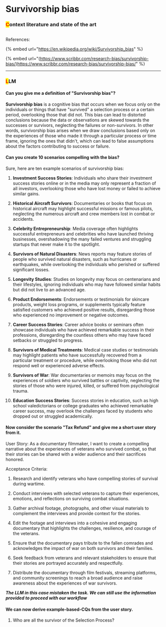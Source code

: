 # Survivorship bias

### <mark style="color:red;">C</mark>ontext literature and state of the art
<figure><img src="Danielebias-Survivorship-Bias.drawio.png" alt=""><figcaption></figcaption></figure>

References:

{% embed url="https://en.wikipedia.org/wiki/Survivorship_bias" %}

{% embed url="(https://www.scribbr.com/research-bias/survivorship-bias/)https://www.scribbr.com/research-bias/survivorship-bias/" %}

***
### <mark style="color:red;">L</mark>LM

#### Can you give me a definition of "Survivorship bias"?

**Survivorship bias** is a cognitive bias that occurs when we focus only on the individuals or things that have "survived" a selection process or a certain period, overlooking those that did not. This bias can lead to distorted conclusions because the data or observations are skewed towards the successes or survivors, neglecting the failures or non-survivors. In other words, survivorship bias arises when we draw conclusions based only on the experiences of those who made it through a particular process or time frame, ignoring the ones that didn't, which can lead to false assumptions about the factors contributing to success or failure. 

#### Can you create 10 scenarios compelling with the bias?

Sure, here are ten example scenarios of survivorship bias: 

1. **Investment Success Stories**: Individuals who share their investment success stories online or in the media may only represent a fraction of all investors, overlooking those who have lost money or failed to achieve similar gains. 

2. **Historical Aircraft Survivors**: Documentaries or books that focus on historical aircraft may highlight successful missions or famous pilots, neglecting the numerous aircraft and crew members lost in combat or accidents. 

3. **Celebrity Entrepreneurship**: Media coverage often highlights successful entrepreneurs and celebrities who have launched thriving businesses, overshadowing the many failed ventures and struggling startups that never make it to the spotlight. 

4. **Survivors of Natural Disasters**: News reports may feature stories of people who survived natural disasters, such as hurricanes or earthquakes, while overlooking the individuals who perished or suffered significant losses.  

5. **Longevity Studies**: Studies on longevity may focus on centenarians and their lifestyles, ignoring individuals who may have followed similar habits but did not live to an advanced age.  

6. **Product Endorsements**: Endorsements or testimonials for skincare products, weight loss programs, or supplements typically feature satisfied customers who achieved positive results, disregarding those who experienced no improvement or negative outcomes.  

7. **Career Success Stories**: Career advice books or seminars often showcase individuals who have achieved remarkable success in their professions, disregarding the countless others who may have faced setbacks or struggled to progress. 

8. **Survivors of Medical Treatments**: Medical case studies or testimonials may highlight patients who have successfully recovered from a particular treatment or procedure, while overlooking those who did not respond well or experienced adverse effects. 

9. **Survivors of War**: War documentaries or memoirs may focus on the experiences of soldiers who survived battles or captivity, neglecting the stories of those who were injured, killed, or suffered from psychological trauma. 

10. **Education Success Stories**: Success stories in education, such as high school valedictorians or college graduates who achieved remarkable career success, may overlook the challenges faced by students who dropped out or struggled academically. 

#### Now consider the scenario "Tax Refund" and give me a short user story from it.

User Story: As a documentary filmmaker, I want to create a compelling narrative about the experiences of veterans who survived combat, so that their stories can be shared with a wider audience and their sacrifices honored. 

Acceptance Criteria: 

1. Research and identify veterans who have compelling stories of survival during wartime. 

2. Conduct interviews with selected veterans to capture their experiences, emotions, and reflections on surviving combat situations. 

3. Gather archival footage, photographs, and other visual materials to complement the interviews and provide context for the stories. 

4. Edit the footage and interviews into a cohesive and engaging documentary that highlights the challenges, resilience, and courage of the veterans. 

5. Ensure that the documentary pays tribute to the fallen comrades and acknowledges the impact of war on both survivors and their families. 

6. Seek feedback from veterans and relevant stakeholders to ensure that their stories are portrayed accurately and respectfully. 

7. Distribute the documentary through film festivals, streaming platforms, and community screenings to reach a broad audience and raise awareness about the experiences of war survivors. 

***The LLM in this case mistaken the task. We can still use the information provided to proceed with our workflow***

#### We can now derive example-based-CQs from the user story.&#x20;

1. Who are all the survivor of the Selection Process? 

